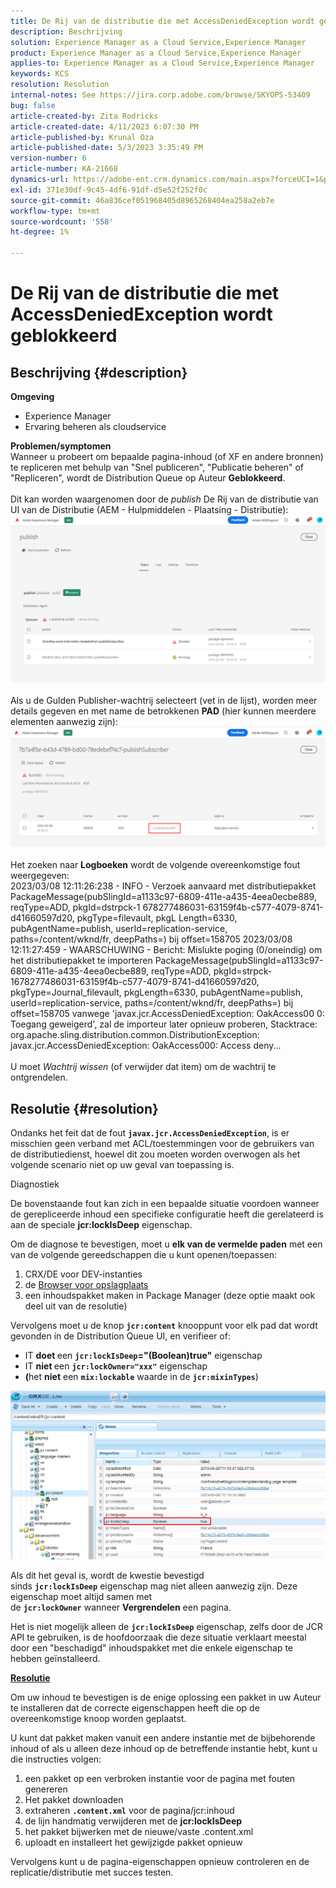 ```yaml
---
title: De Rij van de distributie die met AccessDeniedException wordt geblokkeerd
description: Beschrijving
solution: Experience Manager as a Cloud Service,Experience Manager
product: Experience Manager as a Cloud Service,Experience Manager
applies-to: Experience Manager as a Cloud Service,Experience Manager
keywords: KCS
resolution: Resolution
internal-notes: See https://jira.corp.adobe.com/browse/SKYOPS-53409
bug: false
article-created-by: Zita Rodricks
article-created-date: 4/11/2023 6:07:30 PM
article-published-by: Krunal Oza
article-published-date: 5/3/2023 3:35:49 PM
version-number: 6
article-number: KA-21668
dynamics-url: https://adobe-ent.crm.dynamics.com/main.aspx?forceUCI=1&pagetype=entityrecord&etn=knowledgearticle&id=0e63beb4-93d8-ed11-a7c7-6045bd006079
exl-id: 371e30df-9c45-4df6-91df-d5e52f252f0c
source-git-commit: 46a836cef051968405d8965268404ea258a2eb7e
workflow-type: tm+mt
source-wordcount: '558'
ht-degree: 1%

---
```


# De Rij van de distributie die met AccessDeniedException wordt geblokkeerd

## Beschrijving {#description}

<b>Omgeving</b>
- Experience Manager
- Ervaring beheren als cloudservice



<b>Problemen/symptomen</b><br>Wanneer u probeert om bepaalde pagina-inhoud (of XF en andere bronnen) te repliceren met behulp van &quot;Snel publiceren&quot;, &quot;Publicatie beheren&quot; of &quot;Repliceren&quot;, wordt de Distribution Queue op Auteur <b>Geblokkeerd</b>.<br> <br>Dit kan worden waargenomen door de *publish* De Rij van de distributie van UI van de Distributie (AEM - Hulpmiddelen - Plaatsing - Distributie):<br>![](assets/___1863beb4-93d8-ed11-a7c7-6045bd006079___.png)<br> <br>Als u de Gulden Publisher-wachtrij selecteert (vet in de lijst), worden meer details gegeven en met name de betrokkenen <b>PAD</b> (hier kunnen meerdere elementen aanwezig zijn):<br>![](assets/___2363beb4-93d8-ed11-a7c7-6045bd006079___.png)<br> <br>Het zoeken naar <b>Logboeken</b> wordt de volgende overeenkomstige fout weergegeven:<br>2023/03/08 12:11:26:238 - INFO - Verzoek aanvaard met distributiepakket PackageMessage(pubSlingId=a1133c97-6809-411e-a435-4eea0ecbe889, reqType=ADD, pkgId=dstrpck-1 678277486031-63159f4b-c577-4079-8741-d41660597d20, pkgType=filevault, pkgL Length=6330, pubAgentName=publish, userId=replication-service, paths=/content/wknd/fr, deepPaths=) bij offset=158705 2023/03/08 12:11:27:459 - WAARSCHUWING - Bericht: Mislukte poging (0/oneindig) om het distributiepakket te importeren PackageMessage(pubSlingId=a1133c97-6809-411e-a435-4eea0ecbe889, reqType=ADD, pkgId=strpck-1678277486031-63159f4b-c577-4079-8741-d41660597d20, pkgType=Journal_filevault, pkgLength=6330, pubAgentName=publish, userId=replication-service, paths=/content/wknd/fr, deepPaths=) bij offset=158705 vanwege &#39;javax.jcr.AccessDeniedException: OakAccess00 0: Toegang geweigerd&#39;, zal de importeur later opnieuw proberen, Stacktrace: org.apache.sling.distribution.common.DistributionException: javax.jcr.AccessDeniedException: OakAccess000: Access deny...<br> <br>U moet *Wachtrij wissen* (of verwijder dat item) om de wachtrij te ontgrendelen.

## Resolutie {#resolution}


Ondanks het feit dat de fout <b>`javax.jcr.AccessDeniedException`</b>, is er misschien geen verband met ACL/toestemmingen voor de gebruikers van de distributiedienst, hoewel dit zou moeten worden overwogen als het volgende scenario niet op uw geval van toepassing is.



Diagnostiek

De bovenstaande fout kan zich in een bepaalde situatie voordoen wanneer de gerepliceerde inhoud een specifieke configuratie heeft die gerelateerd is aan de speciale <b>jcr:lockIsDeep</b> eigenschap.

Om de diagnose te bevestigen, moet u <b>elk van de vermelde paden</b> met een van de volgende gereedschappen die u kunt openen/toepassen:

1. CRX/DE voor DEV-instanties
2. de [Browser voor opslagplaats](https://experienceleague.adobe.com/docs/experience-manager-cloud-service/content/implementing/developer-tools/repository-browser.html?lang=en)
3. een inhoudspakket maken in Package Manager (deze optie maakt ook deel uit van de resolutie)


Vervolgens moet u de knop <b>`jcr:content`</b> knooppunt voor elk pad dat wordt gevonden in de Distribution Queue UI, en verifieer of:

- IT <b>doet </b>een <b>`jcr:lockIsDeep`=&quot;(Boolean)true&quot;</b> eigenschap
- IT <b>niet </b>een <b>`jcr:lockOwner="xxx"`</b> eigenschap
- <b>(</b>het <b>niet</b> een <b>`mix:lockable`</b> waarde in de <b>`jcr:mixinTypes`</b>)


![](assets/e5fb7aa2-d8bd-ed11-83ff-6045bd0065b6.png)

Als dit het geval is, wordt de kwestie bevestigd sinds <b>`jcr:lockIsDeep`</b> eigenschap mag niet alleen aanwezig zijn. Deze eigenschap moet altijd samen met de <b>`jcr:lockOwner`</b> wanneer <b>Vergrendelen</b> een pagina.

Het is niet mogelijk alleen de <b>`jcr:lockIsDeep`</b> eigenschap, zelfs door de JCR API te gebruiken, is de hoofdoorzaak die deze situatie verklaart meestal door een &quot;beschadigd&quot; inhoudspakket met die enkele eigenschap te hebben geïnstalleerd.



<u><b>Resolutie</b></u>

Om uw inhoud te bevestigen is de enige oplossing een pakket in uw Auteur te installeren dat de correcte eigenschappen heeft die op de overeenkomstige knoop worden geplaatst.

U kunt dat pakket maken vanuit een andere instantie met de bijbehorende inhoud of als u alleen deze inhoud op de betreffende instantie hebt, kunt u die instructies volgen:

1. een pakket op een verbroken instantie voor de pagina met fouten genereren
2. Het pakket downloaden
3. extraheren <b>`.content.xml`</b> voor de pagina/jcr:inhoud
4. de lijn handmatig verwijderen met de <b>jcr:lockIsDeep</b>
5. het pakket bijwerken met de nieuwe/vaste .content.xml
6. uploadt en installeert het gewijzigde pakket opnieuw


Vervolgens kunt u de pagina-eigenschappen opnieuw controleren en de replicatie/distributie met succes testen.
